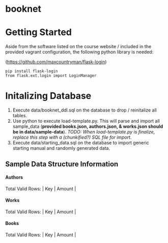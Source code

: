 booknet
=======
# Getting Started
Aside from the software listed on the course website / included in the provided vagrant configuration, the following python library is needed:

(https://github.com/maxcountryman/flask-login)
```
pip install flask-login
from flask.ext.login import LoginManager
```

# Initalizing Database
1. Execute data/booknet_ddl.sql on the database to drop / reinitalize all tables.
2. Use python to execute load-template.py. This will parse and import all sample_data (**provided books.json, authors.json, & works.json should be in data/sample-data**). *TODO: When load-template.py is finalize, replace this step with a (chunkified?) SQL file for import.*
3. Execute data/starting_data.sql on the database to import generic starting manual and randomly generated data.


Sample Data Structure Information
------
#### Authors
Total Valid Rows:
| Key | Amount |


#### Works
Total Valid Rows:
| Key | Amount |


#### Books
Total Valid Rows:
| Key | Amount |